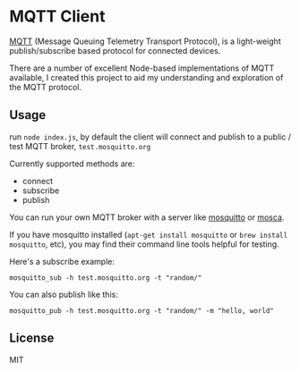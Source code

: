 MQTT Client
=================

[MQTT](http://mqtt.org/) (Message Queuing Telemetry Transport Protocol), is a light-weight publish/subscribe based protocol for connected devices.

There are a number of excellent Node-based implementations of MQTT available, I created this project to aid my understanding and exploration of the MQTT protocol. 

## Usage

run `node index.js`, by default the client will connect and publish to a public / test MQTT broker, `test.mosquitto.org`

Currently supported methods are:

* connect
* subscribe
* publish

You can run your own MQTT broker with a server like [mosquitto](http://mosquitto.org/) or [mosca](https://github.com/mcollina/mosca).

If you have mosquitto installed (`apt-get install mosquitto` or `brew install mosquitto`, etc), you may find their command line tools helpful for testing.

Here's a subscribe example:
	
	mosquitto_sub -h test.mosquitto.org -t "random/"

You can also publish like this:

	mosquitto_pub -h test.mosquitto.org -t "random/" -m "hello, world"
 
## License

MIT
